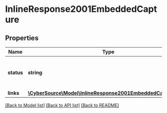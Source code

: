 # InlineResponse2001EmbeddedCapture

## Properties
Name | Type | Description | Notes
------------ | ------------- | ------------- | -------------
**status** | **string** | The status of the capture if the capture is called. | [optional] 
**links** | [**\CyberSource\Model\InlineResponse2001EmbeddedCaptureLinks**](InlineResponse2001EmbeddedCaptureLinks.md) |  | [optional] 

[[Back to Model list]](../README.md#documentation-for-models) [[Back to API list]](../README.md#documentation-for-api-endpoints) [[Back to README]](../README.md)


